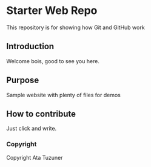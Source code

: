 # Starter Web Repo

This repository is for showing how Git and GitHub work

## Introduction

Welcome bois, good to see you here.

## Purpose

Sample website with plenty of files for demos

## How to contribute

Just click and write.

### Copyright

Copyright Ata Tuzuner

